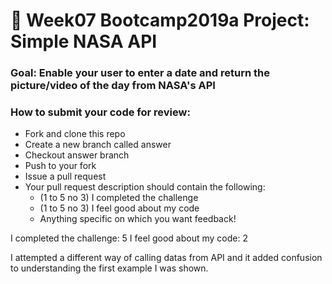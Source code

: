# 🚀 Week07 Bootcamp2019a Project: Simple NASA API

### Goal: Enable your user to enter a date and return the picture/video of the day from NASA's API

### How to submit your code for review:

- Fork and clone this repo
- Create a new branch called answer
- Checkout answer branch
- Push to your fork
- Issue a pull request
- Your pull request description should contain the following:
  - (1 to 5 no 3) I completed the challenge
  - (1 to 5 no 3) I feel good about my code
  - Anything specific on which you want feedback!


I completed the challenge: 5
I feel good about my code: 2

I attempted a different way of calling datas from API and it added confusion to understanding the first example I was shown.

